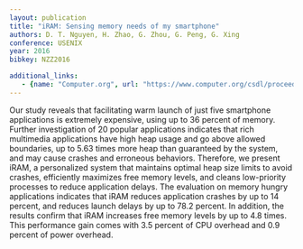 ```yaml
---
layout: publication
title: "iRAM: Sensing memory needs of my smartphone"
authors: D. T. Nguyen, H. Zhao, G. Zhou, G. Peng, G. Xing
conference: USENIX
year: 2016
bibkey: NZZ2016

additional_links:
   - {name: "Computer.org", url: "https://www.computer.org/csdl/proceedings-article/wimob/2016/07763226/12OmNwDj1as"}
---
```

Our study reveals that facilitating warm launch of just five smartphone applications is extremely expensive, using up to 36 percent of memory. Further investigation of 20 popular applications indicates that rich multimedia applications have high heap usage and go above allowed boundaries, up to 5.63 times more heap than guaranteed by the system, and may cause crashes and erroneous behaviors. Therefore, we present iRAM, a personalized system that maintains optimal heap size limits to avoid crashes, efficiently maximizes free memory levels, and cleans low-priority processes to reduce application delays. The evaluation on memory hungry applications indicates that iRAM reduces application crashes by up to 14 percent, and reduces launch delays by up to 78.2 percent. In addition, the results confirm that iRAM increases free memory levels by up to 4.8 times. This performance gain comes with 3.5 percent of CPU overhead and 0.9 percent of power overhead.

